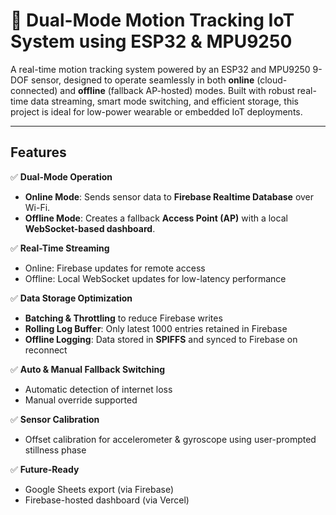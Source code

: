 # 🔧 Dual-Mode Motion Tracking IoT System using ESP32 & MPU9250

A real-time motion tracking system powered by an ESP32 and MPU9250 9-DOF sensor, designed to operate seamlessly in both **online** (cloud-connected) and **offline** (fallback AP-hosted) modes. Built with robust real-time data streaming, smart mode switching, and efficient storage, this project is ideal for low-power wearable or embedded IoT deployments.

---

## Features

✅ **Dual-Mode Operation**  
- **Online Mode**: Sends sensor data to **Firebase Realtime Database** over Wi-Fi.  
- **Offline Mode**: Creates a fallback **Access Point (AP)** with a local **WebSocket-based dashboard**.

✅ **Real-Time Streaming**  
- Online: Firebase updates for remote access  
- Offline: Local WebSocket updates for low-latency performance

✅ **Data Storage Optimization**  
- **Batching & Throttling** to reduce Firebase writes  
- **Rolling Log Buffer**: Only latest 1000 entries retained in Firebase  
- **Offline Logging**: Data stored in **SPIFFS** and synced to Firebase on reconnect

✅ **Auto & Manual Fallback Switching**  
- Automatic detection of internet loss  
- Manual override supported

✅ **Sensor Calibration**  
- Offset calibration for accelerometer & gyroscope using user-prompted stillness phase

✅ **Future-Ready**  
- Google Sheets export (via Firebase)  
- Firebase-hosted dashboard (via Vercel)
